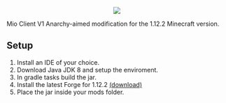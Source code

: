 <p align="center">
  <img src="https://github.com/2B2TArchive/MioClient-V1/blob/main/github/images/favicon.png">
</p>


Mio Client V1 Anarchy-aimed modification for the 1.12.2 Minecraft version.

## Setup
1. Install an IDE of your choice.
2. Download Java JDK 8 and setup the enviroment.
3. In gradle tasks build the jar.
4. Install the latest Forge for 1.12.2 [(download)](https://files.minecraftforge.net/net/minecraftforge/forge/index_1.12.2.html)
5. Place the jar inside your mods folder.
